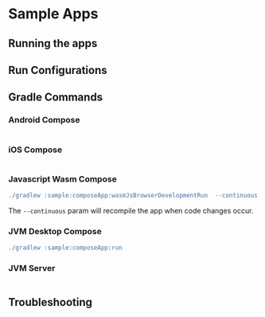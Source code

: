 # Sample Apps

## Running the apps

## Run Configurations

## Gradle Commands

### Android Compose
```gradle

```

### iOS Compose
```gradle

```

### Javascript Wasm Compose
```gradle
./gradlew :sample:composeApp:wasmJsBrowserDevelopmentRun  --continuous
```
The `--continuous` param will recompile the app when code changes occur.

### JVM Desktop Compose
```gradle
./gradlew :sample:composeApp:run
```

### JVM Server
```gradle

```

## Troubleshooting
